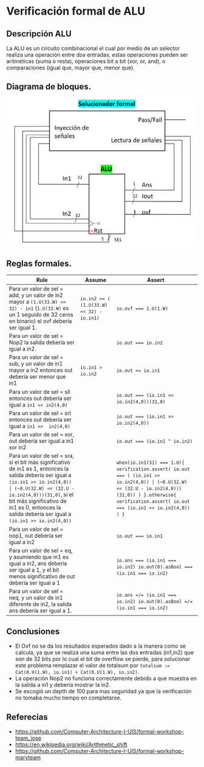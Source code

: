 # Verificación formal  de ALU

## Descripción ALU
La ALU es un circuito combinacional el cual por medio de un selector realiza una operación entre dos entradas, estas operaciones pueden ser aritméticas (suma o resta), operaciones bit a bit (xor, or, and), o comparaciones (igual que, mayor que, menor que).

## Diagrama de bloques.
![Diagrama](diagrama.PNG)
##  Reglas formales.

| Rule                                                                                                                                                                                                                                                                                           | Assume                                    | Assert                                                                                                                                                                                                          |
|------------------------------------------------------------------------------------------------------------------------------------------------------------------------------------------------------------------------------------------------------------------------------------------------|-------------------------------------------|-----------------------------------------------------------------------------------------------------------------------------------------------------------------------------------------------------------------|
| Para un valor de sel = add, y un valor de in2 mayor a `(1.U(33.W) << 32) - in1` (`1.U(33.W)` es un 1 seguido de 32 ceros en binario) el ovf debería ser igual 1.                                                                                                                               | `io.in2 >= ( (1.U(33.W) << 32) - io.in1)` | `io.ovf === 1.U(1.W)`                                                                                                                                                                                           |
| Para un valor de sel = Nop2 la salida debería ser igual a in2.                                                                                                                                                                                                                                 |                                           | `io.out === io.in2`                                                                                                                                                                                             |
| Para un valor de sel = sub, y un valor de in1 mayor a in2 entonces out debería ser menor que in1                                                                                                                                                                                               | `io.in1 > io.in2`                         | `io.out <= io.in1`                                                                                                                                                                                              |
| Para un valor de sel = sll entonces out debería ser igual a `in1 << in2(4,0)`                                                                                                                                                                                                                  |                                           | `io.out === (io.in1 << io.in2(4,0))(31,0)`                                                                                                                                                                      |
| Para un valor de sel = srl entonces out debería ser igual a `in1 >>  in2(4,0)`                                                                                                                                                                                                                 |                                           | `io.out === (io.in1 >> io.in2(4,0))`                                                                                                                                                                            |
| Para un valor de sel = xor, out debería ser igual a in1 xor in2                                                                                                                                                                                                                                |                                           | `io.out === (io.in1 ^ io.in2)`                                                                                                                                                                                  |
| Para un valor de sel = sra, si el bit más significativo de in1 es 1, entonces la salida debería ser igual a `(io.in1 >> io.in2(4,0)) \| (~0.U(32.W) << (32.U - io.in2(4,0)))(31,0)`, si el bit más significativo de in1 es 0, entonces la salida debería ser igual a `(io.in1 >> io.in2(4,0))` |                                           | `when(io.in1(31) === 1.U){ 	verification.assert( io.out === ( (io.in1 >> io.in2(4,0)) \| (~0.U(32.W) << (32.U - io.in2(4,0)))(31,0)) ) }.otherwise{ 	verification.assert( io.out === (io.in1 >> io.in2(4,0)) ) }` |
| Para un valor de sel = nop1, out debería ser igual a in2                                                                                                                                                                                                                                       |                                           | `io.out === io.in1`                                                                                                                                                                                             |
| Para un valor de sel = eq, y asumiendo que in1 es igual a in2, ans debería ser igual a 1, y el bit menos significativo de out debería ser igual a 1                                                                                                                                            |                                           | `io.ans === (io.in1 === io.in2) io.out(0).asBool === (io.in1 === io.in2)`                                                                                                                                       |
| Para un valor de sel = neq, y un valor de in1 diferente de in2, la salida ans debería ser igual a 1.                                                                                                                                                                                           |                                           | `io.ans =/= (io.in1 === io.in2) io.out(0).asBool =/= (io.in1 === io.in2)`                                                                                                                                       |
## Conclusiones
- El Ovf no se da los resultados esperados dado a la manera como se calcula, ya que se realiza una suma entre las dos entradas (in1,in2) que son de 32 bits por lo cual el bit de overflow se pierde, para solucionar este problema remplazar el valor de totalsum por `totalsum := Cat(0.U(1.W), io.in1) + Cat(0.U(1.W), io.in2)`.
- La operación Nop2 no funciona correctamente debido a que muestra en la salida a in1 y debería mostrar la in2. 
- Se escogió un depth de 100 para mas seguridad ya que la verificación no tomaba mucho tiempo en completarse.

## Referecias

- https://github.com/Computer-Architecture-I-UIS/formal-workshop-team_jose
- https://en.wikipedia.org/wiki/Arithmetic_shift
- https://github.com/Computer-Architecture-I-UIS/formal-workshop-maryteam